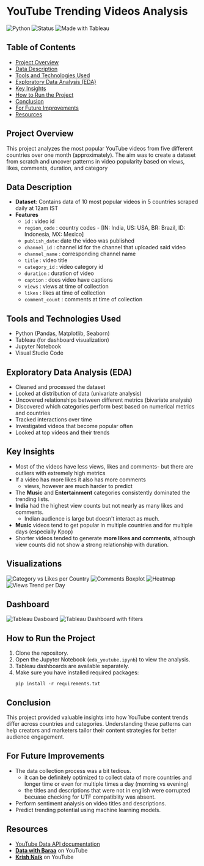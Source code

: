 # YouTube Trending Videos Analysis
![Python](https://img.shields.io/badge/Python-3.10-blue)
![Status](https://img.shields.io/badge/Status-Completed-brightgreen)
![Made with Tableau](https://img.shields.io/badge/Made%20with-Tableau-orange)

## Table of Contents
- [Project Overview](#project-overview)
- [Data Description](#data-description)
- [Tools and Technologies Used](#tools-and-technologies-used)
- [Exploratory Data Analysis (EDA)](#exploratory-data-analysis-eda)
- [Key Insights](#key-insights)
- [How to Run the Project](#how-to-run-the-project)
- [Conclusion](#conclusion)
- [For Future Improvements](#for-future-improvements)
- [Resources](#resources)

## Project Overview
This project analyzes the most popular YouTube videos from five different countries over one month (approximately). The aim was to create a dataset from scratch and uncover patterns in video popularity based on views, likes, comments, duration, and category

## Data Description
- **Dataset**: Contains data of 10 most popular videos in 5 countries scraped daily at 12am IST
- **Features**
    - `id` : video id 
    - `region_code` : country codes - [IN: India, US: USA, BR: Brazil, ID: Indonesia, MX: Mexico]	
    - `publish_date`: date the video was published	
    - `channel_id` : channel id for the channel that uploaded said video
    - `channel_name` : corresponding channel name
    - `title` : video title
    - `category_id` : video category id	
    - `duration` : duration of video	
    - `caption` : does video have captions	
    - `views` : views at time of collection	
    - `likes` : likes at time of collection	
    - `comment_count` : comments at time of collection

## Tools and Technologies Used
- Python (Pandas, Matplotlib, Seaborn)
- Tableau (for dashboard visualization)
- Jupyter Notebook
- Visual Studio Code

## Exploratory Data Analysis (EDA)
- Cleaned and processed the dataset
- Looked at distribution of data (univariate analysis)
- Uncovered relationships between different metrics (bivariate analysis)
- Discovered which categories perform best based on numerical metrics and countries
- Tracked interactions over time
- Investigated videos that become popular often
- Looked at top videos and their trends

## Key Insights
- Most of the videos have less views, likes and comments- but there are outliers with extremely high metrics
- If a video has more likes it also has more comments
    - views, however are much harder to predict
- The **Music** and **Entertainment** categories consistently dominated the trending lists.
- **India** had the highest view counts but not nearly as many likes and comments.
    - Indian audience is large but doesn't interact as much.
- **Music** videos tend to get popular in multiple countries and for multiple days (especially Kpop)
- Shorter videos tended to generate **more likes and comments**, although view counts did not show a strong relationship with duration.

## Visualizations
![Category vs Likes per Country](output/cat_vs_likes_hue.png)
![Comments Boxplot](output/df_clean_comments_boxplot.png)
![Heatmap ](output/numerical_heatmap.png)
![Views Trend per Day](output/views_per_day_hue.png)

## Dashboard
![Tableau Dasboard](output/tableau_dashboard.png)
![Tableau Dashboard with filters](output/tableau_dashboard_india_likes.png)

## How to Run the Project
1. Clone the repository.
2. Open the Jupyter Notebook (`eda_youtube.ipynb`) to view the analysis.
3. Tableau dashboards are available separately.
4. Make sure you have installed required packages:
    ```
    pip install -r requirements.txt
    ```

## Conclusion
This project provided valuable insights into how YouTube content trends differ across countries and categories. Understanding these patterns can help creators and marketers tailor their content strategies for better audience engagement.

## For Future Improvements
- The data collection process was a bit tedious. 
    - it can be definitely optimized to collect data of more countries and longer time or even for multiple times a day (morning vs evening)
    - the titles and descriptions that were not in english were corrupted becuase checking for UTF compatiblity was absent.
- Perform sentiment analysis on video titles and descriptions.
- Predict trending potential using machine learning models.

## Resources
- [YouTube Data API documentation](https://developers.google.com/youtube/v3/docs)
- [**Data with Baraa**](https://github.com/DataWithBaraa) on YouTube
- [**Krish Naik**](https://github.com/krishnaik06) on YouTube
